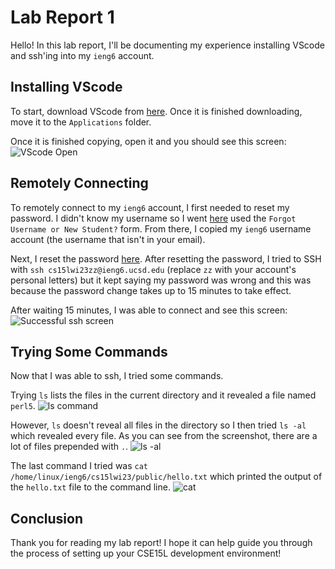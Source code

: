 # Lab Report 1
Hello! In this lab report, I'll be documenting my experience installing VScode 
and ssh'ing into my `ieng6` account.
## Installing VScode
To start, download VScode from [here](https://code.visualstudio.com/download). 
Once it is finished downloading, move it to the `Applications` folder. 

Once it is finished copying, open it and you should see this screen: 
![VScode Open](https://cdn.discordapp.com/attachments/639543567521415171/1063195821258051664/image.png)

## Remotely Connecting
To remotely connect to my `ieng6` account, I first needed to reset my password. 
I didn't know my username so I went [here](https://sdacs.ucsd.edu/~icc/index.php)
used the `Forgot Username or New Student?` form. From there,
I copied my `ieng6` username account (the username that isn't in your email).

Next, I reset the password [here](https://sdacs.ucsd.edu/~icc/password.php).
After resetting the password, I tried to SSH with `ssh cs15lwi23zz@ieng6.ucsd.edu`
(replace `zz` with your account's personal letters) but it kept saying my password was
wrong and this was because the password change takes up to 15 minutes to take
effect.


After waiting 15 minutes, I was able to connect and see this screen: 
![Successful ssh screen](https://cdn.discordapp.com/attachments/639543567521415171/1063197954342654135/image.png)


## Trying Some Commands
Now that I was able to ssh, I tried some commands. 

Trying `ls` lists the files in the current directory and
it revealed a file named `perl5`.
![ls command](https://cdn.discordapp.com/attachments/639543567521415171/1063198876741414942/image.png)



However, `ls` doesn't reveal all files in the directory so I then tried 
`ls -al` which revealed every file. As you can see from the screenshot, there
are a lot of files prepended with `.`.
![ls -al](https://cdn.discordapp.com/attachments/639543567521415171/1063199546173300836/image.png)


The last command I tried was `cat /home/linux/ieng6/cs15lwi23/public/hello.txt`
which printed the output of the `hello.txt` file to the command line.
![cat](https://cdn.discordapp.com/attachments/639543567521415171/1063200184839966750/image.png)

## Conclusion
Thank you for reading my lab report! I hope it can help guide you through the process
of setting up your CSE15L development environment!

